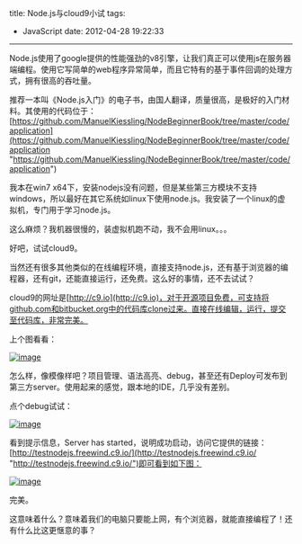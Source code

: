 title: Node.js与cloud9小试
tags:
  - JavaScript
date: 2012-04-28 19:22:33
---

Node.js使用了google提供的性能强劲的v8引擎，让我们真正可以使用js在服务器端编程。使用它写简单的web程序异常简单，而且它特有的基于事件回调的处理方式，拥有很高的吞吐量。

推荐一本叫《Node.js入门》的电子书，由国人翻译，质量很高，是极好的入门材料。其使用的代码位于：[https://github.com/ManuelKiessling/NodeBeginnerBook/tree/master/code/application](https://github.com/ManuelKiessling/NodeBeginnerBook/tree/master/code/application "https://github.com/ManuelKiessling/NodeBeginnerBook/tree/master/code/application")

我本在win7 x64下，安装nodejs没有问题，但是某些第三方模块不支持windows，所以最好在其它系统如linux下使用node.js。我安装了一个linux的虚拟机，专门用于学习node.js。

这么麻烦？我机器很慢的，装虚拟机跑不动，我不会用linux。。。

好吧，试试cloud9。

当然还有很多其他类似的在线编程环境，直接支持node.js，还有基于浏览器的编程器，还有git，还能直接运行，还免费。这么好的事情，还不去试试？

cloud9的网址是[http://c9.io](http://c9.io)，对于开源项目免费，可支持将github.com和bitbucket.org中的代码库clone过来。直接在线编辑，运行，提交至代码库，非常完美。

上个图看看：

[![image](http://freewind.me/wp-content/uploads/2012/04/image_thumb5.png "image")](http://freewind.me/wp-content/uploads/2012/04/image5.png)

怎么样，像模像样吧？项目管理、语法高亮、debug，甚至还有Deploy可发布到第三方server。使用起来的感觉，跟本地的IDE，几乎没有差别。

点个debug试试：

[![image](http://freewind.me/wp-content/uploads/2012/04/image_thumb6.png "image")](http://freewind.me/wp-content/uploads/2012/04/image6.png)

看到提示信息，Server has started，说明成功启动，访问它提供的链接：[http://testnodejs.freewind.c9.io/](http://testnodejs.freewind.c9.io/ "http://testnodejs.freewind.c9.io/")即可看到如下图：

[![image](http://freewind.me/wp-content/uploads/2012/04/image_thumb7.png "image")](http://freewind.me/wp-content/uploads/2012/04/image7.png)

完美。

这意味着什么？意味着我们的电脑只要能上网，有个浏览器，就能直接编程了！还有什么比这更惬意的事？